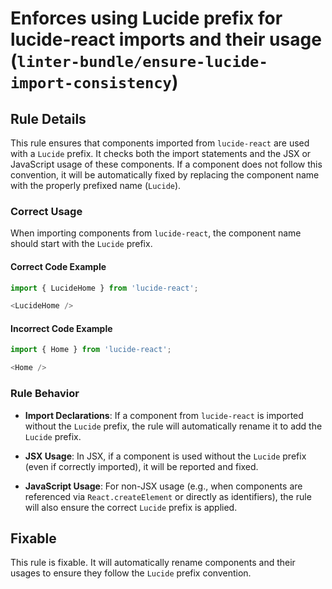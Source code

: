 # Enforces using Lucide prefix for lucide-react imports and their usage (`linter-bundle/ensure-lucide-import-consistency`)

## Rule Details

This rule ensures that components imported from `lucide-react` are used with a `Lucide` prefix. It checks both the import statements and the JSX or JavaScript usage of these components.
If a component does not follow this convention, it will be automatically fixed by replacing the component name with the properly prefixed name (`Lucide`).

### Correct Usage

When importing components from `lucide-react`, the component name should start with the `Lucide` prefix.

#### Correct Code Example

```ts
import { LucideHome } from 'lucide-react';

<LucideHome />
```

#### Incorrect Code Example

```ts
import { Home } from 'lucide-react';

<Home />
```

### Rule Behavior

- **Import Declarations**: If a component from `lucide-react` is imported without the `Lucide` prefix, the rule will automatically rename it to add the `Lucide` prefix.
  
- **JSX Usage**: In JSX, if a component is used without the `Lucide` prefix (even if correctly imported), it will be reported and fixed.

- **JavaScript Usage**: For non-JSX usage (e.g., when components are referenced via `React.createElement` or directly as identifiers), the rule will also ensure the correct `Lucide` prefix is applied.

## Fixable

This rule is fixable. It will automatically rename components and their usages to ensure they follow the `Lucide` prefix convention.
